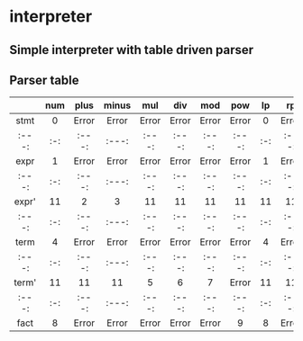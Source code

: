 # interpreter
Simple interpreter with table driven parser
---
## Parser table
|       | num | plus  | minus | mul   | div   | mod   | pow   | lp  | rp    | eol   | eoi   | unknown |
| :---: | :-: | :---: | :---: | :---: | :---: | :---: | :---: | :-: | :---: | :---: | :---: | :-----: |
| stmt  | 0   | Error | Error | Error | Error | Error | Error | 0   | Error | 11    | 11    | Error   |
| :---: | :-: | :---: | :---: | :---: | :---: | :---: | :---: | :-: | :---: | :---: | :---: | :-----: |
| expr  | 1   | Error | Error | Error | Error | Error | Error | 1   | Error | Error | Error | Error   |
| :---: | :-: | :---: | :---: | :---: | :---: | :---: | :---: | :-: | :---: | :---: | :---: | :-----: |
| expr' | 11  | 2     |	3     | 11    | 11    | 11    | 11    | 11  | 11    | 11    | 11    | Error   |
| :---: | :-: | :---: | :---: | :---: | :---: | :---: | :---: | :-: | :---: | :---: | :---: | :-----: |
| term  | 4   | Error | Error | Error | Error | Error | Error | 4   | Error | Error | Error | Error   |
| :---: | :-: | :---: | :---: | :---: | :---: | :---: | :---: | :-: | :---: | :---: | :---: | :-----: |
| term' | 11  | 11    |	11    | 5     |	6     | 7     |	Error |	11  | 11    | 11    | 11    | Error   |
| :---: | :-: | :---: | :---: | :---: | :---: | :---: | :---: | :-: | :---: | :---: | :---: | :-----: |
| fact  | 8   | Error | Error | Error | Error | Error | 9     |	8   | Error | Error | Error | Error   |
